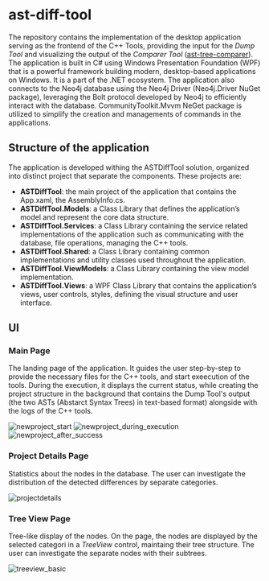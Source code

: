 # ast-diff-tool

The repository contains the implementation of the desktop application serving as the frontend of the C++ Tools, providing the input for the _Dump Tool_ and visualizing the output of the _Comparer Tool_ ([ast-tree-comparer](https://github.com/baguadam/ast-tree-comparer)). The application  is built in C# using Windows Presentation Foundation (WPF) that is a powerful framework building modern, desktop-based applications on Windows. It is a part of the .NET ecosystem. The application also connects to the Neo4j database using the Neo4j Driver (Neo4j.Driver NuGet package), leveraging the Bolt protocol developed by Neo4j to efficiently interact with the database. CommunityToolkit.Mvvm NeGet package is utilized to simplify the creation and managements of commands in the applications.

## Structure of the application
The application is developed withing the ASTDiffTool solution, organized into distinct project that separate the components. These projects are:
- **ASTDiffTool**: the main project of the application that contains the App.xaml, the AssemblyInfo.cs.
- **ASTDiffTool.Models**: a Class Library that defines the application’s model and represent the core data structure.
- **ASTDiffTool.Services**: a Class Library containing the service related implementations of the application such as communicating with the database, file operations, managing the C++ tools.
- **ASTDiffTool.Shared**: a Class Library containing common implementations and utility classes used throughout the application.
- **ASTDiffTool.ViewModels**: a Class Library containing the view model implementation.
- **ASTDiffTool.Views**: a WPF Class Library that contains the application’s views, user controls, styles, defining the visual structure and user interface.

## UI
### Main Page
The landing page of the application. It guides the user step-by-step to provide the necessary files for the C++ tools, and start exeecution of the tools. During the execution, it displays the current status, while creating the project structure in the background that contains the Dump Tool's output (the two ASTs (Abstarct Syntax Trees) in text-based format) alongside with the logs of the C++ tools.  

![newproject_start](https://github.com/user-attachments/assets/4815a529-2cf6-4e23-82f7-1f092274f981)
![newproject_during_execution](https://github.com/user-attachments/assets/598f44a9-1608-4307-9c2a-b3a79334976a)
![newproject_after_success](https://github.com/user-attachments/assets/97de0a1c-350b-468b-b79a-5a3b9d982b3f)

### Project Details Page
Statistics about the nodes in the database. The user can investigate the distribution of the detected differences by separate categories. 

![projectdetails](https://github.com/user-attachments/assets/ed937652-65f6-411a-a013-a79e79096ce7)

### Tree View Page
Tree-like display of the nodes. On the page, the nodes are displayed by the selected categori in a _TreeView_ control, maintaing their tree structure. The user can investigate the separate nodes with their subtrees. 

![treeview_basic](https://github.com/user-attachments/assets/935a1668-54b7-43c4-aeb9-a561f3b1a879)
